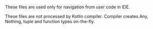 These files are used only for navigation from user code in IDE.

These files are not processed by Kotlin compiler. Compiler creates Any, Nothing, tuple and function
types on-the-fly.